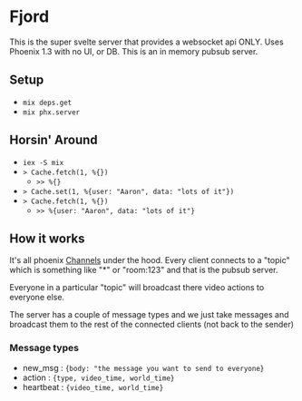 # Fjord

This is the super svelte server that provides a websocket api ONLY.
Uses Phoenix 1.3 with no UI, or DB.
This is an in memory pubsub server.


## Setup

* `mix deps.get`
* `mix phx.server`


## Horsin' Around

* `iex -S mix`
* `> Cache.fetch(1, %{})`
  * `>> %{}`
* `> Cache.set(1, %{user: "Aaron", data: "lots of it"})`
* `> Cache.fetch(1, %{})`
  * `>> %{user: "Aaron", data: "lots of it"}`


## How it works

It's all phoenix [Channels](https://hexdocs.pm/phoenix/channels.html) under the hood.
Every client connects to a "topic" which is something like "*" or "room:123" and that is the pubsub server.

Everyone in a particular "topic" will broadcast there video actions to everyone else.

The server has a couple of message types and we just take messages and broadcast them to the rest of the connected clients (not back to the sender)

### Message types

* new_msg    : `{body: "the message you want to send to everyone}`
* action     : `{type, video_time, world_time}`
* heartbeat  : `{video_time, world_time}`
